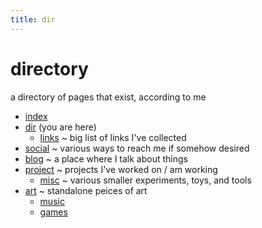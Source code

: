 ```yaml
---
title: dir
---
```


# directory

a directory of pages that exist, according to me

- [index](/)
- [dir](dir) (you are here)
	- [links](links)
	~ big list of links I've collected
- [social](social)
~ various ways to reach me if somehow desired
- [blog](blog)
~ a place where I talk about things
- [project](project)
~ projects I've worked on / am working
	- [misc](project/misc)
	~ various smaller experiments, toys, and tools
- [art](art)
~ standalone peices of art
	- [music](art/music)
	- [games](art/game)

